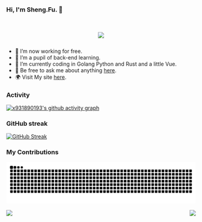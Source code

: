 ### Hi, I'm Sheng.Fu. 👋
<h1 align="center">
  <a href="https://sunguoqi.com/">
    <img src="https://readme-typing-svg.herokuapp.com/?lines=Have A Nice Day!">
  </a>
</h1>

- 🔭 I’m now working for free.
- 🌱 I’m a pupil of back-end learning. 
- 🤔 I’m currently coding in Golang Python and Rust and a little Vue.
- 💬 Be free to ask me about anything [here](https://github.com/x931890193/x931890193/issues).
- 🌍 Visit My site [here](https://www.mongona.com).

### Activity
[![x931890193's github activity graph](https://activity-graph.herokuapp.com/graph?username=x931890193&theme=dracula)](https://github.com/ashutosh00710/github-readme-activity-graph)

### GitHub streak
[![GitHub Streak](https://github-readme-streak-stats.herokuapp.com/?user=x931890193)](https://git.io/streak-stats)


### My Contributions
![](https://raw.githubusercontent.com/x931890193/x931890193/master/assets/github-contribution-grid-snake.svg)

<img align="left" src="https://github-readme-stats.vercel.app/api?username=x931890193&show_icons=true&hide_border=true">
<img align="right" src="https://github-readme-stats.vercel.app/api/top-langs/?username=x931890193&hide_border=true">
